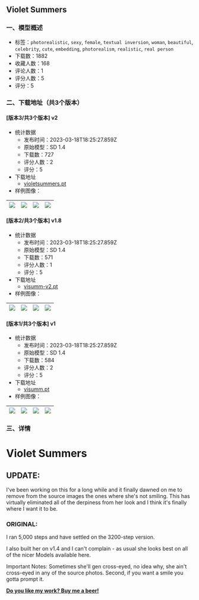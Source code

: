 ## Violet Summers
### 一、模型概述

- 标签：`photorealistic`, `sexy`, `female`, `textual inversion`, `woman`, `beautiful`, `celebrity`, `cute`, `embedding`, `photorealism`, `realistic`, `real person`
- 下载数：1882
- 收藏人数：168
- 评论人数：1
- 评分人数：5
- 评分：5

### 二、下载地址（共3个版本）

#### [版本3/共3个版本] v2

- 统计数据
  - 发布时间：2023-03-18T18:25:27.859Z
  - 原始模型：SD 1.4
  - 下载数：727
  - 评分人数：2
  - 评分：5
- 下载地址
  - [violetsummers.pt](https://civitai.com/api/download/models/25218)
- 样例图像：

| <img src="https://image.civitai.com/xG1nkqKTMzGDvpLrqFT7WA/5697a1b1-4395-4a33-6552-0edd3d7b4600/width=450/276380.jpeg" /> | <img src="https://image.civitai.com/xG1nkqKTMzGDvpLrqFT7WA/bc94210e-5c90-4abb-6b2a-33d4a119f800/width=450/276377.jpeg" /> | <img src="https://image.civitai.com/xG1nkqKTMzGDvpLrqFT7WA/c6ee4869-9766-4a31-d84c-79466a05b500/width=450/276376.jpeg" /> | <img src="https://image.civitai.com/xG1nkqKTMzGDvpLrqFT7WA/a894c71d-6537-43d2-379b-ffe695c3b200/width=450/276373.jpeg" /> |
| ---- | ---- | ---- | ---- |

#### [版本2/共3个版本] v1.8

- 统计数据
  - 发布时间：2023-03-18T18:25:27.859Z
  - 原始模型：SD 1.4
  - 下载数：571
  - 评分人数：1
  - 评分：5
- 下载地址
  - [visumm-v2.pt](https://civitai.com/api/download/models/20363)
- 样例图像：

| <img src="https://image.civitai.com/xG1nkqKTMzGDvpLrqFT7WA/46aeda29-23c7-4c83-5119-0ec4335e1a00/width=450/215560.jpeg" /> | <img src="https://image.civitai.com/xG1nkqKTMzGDvpLrqFT7WA/279af89f-63d1-4621-f0e1-16c4f7bb4f00/width=450/215556.jpeg" /> | <img src="https://image.civitai.com/xG1nkqKTMzGDvpLrqFT7WA/1a2c5e1a-34a1-4845-4266-7c98521bff00/width=450/215555.jpeg" /> | <img src="https://image.civitai.com/xG1nkqKTMzGDvpLrqFT7WA/784ce23c-b506-40cc-b901-fb7c47fdc000/width=450/215554.jpeg" /> |
| ---- | ---- | ---- | ---- |

#### [版本1/共3个版本] v1

- 统计数据
  - 发布时间：2023-03-18T18:25:27.859Z
  - 原始模型：SD 1.4
  - 下载数：584
  - 评分人数：2
  - 评分：5
- 下载地址
  - [visumm.pt](https://civitai.com/api/download/models/13234)
- 样例图像：

| <img src="https://image.civitai.com/xG1nkqKTMzGDvpLrqFT7WA/8cf29b76-be7b-47dd-2937-5256681b9900/width=450/127925.jpeg" /> | <img src="https://image.civitai.com/xG1nkqKTMzGDvpLrqFT7WA/0743e1b4-d3cc-4bb1-9237-bc1e161f5700/width=450/127933.jpeg" /> | <img src="https://image.civitai.com/xG1nkqKTMzGDvpLrqFT7WA/127c2737-a6cb-408a-fec0-e1d79c022e00/width=450/127932.jpeg" /> | <img src="https://image.civitai.com/xG1nkqKTMzGDvpLrqFT7WA/aad8ced1-f86f-4d97-a346-6912f54ed600/width=450/127931.jpeg" /> |
| ---- | ---- | ---- | ---- |


### 三、详情
<h1>Violet Summers</h1><h2><strong>UPDATE:</strong></h2><p>I've been working on this for a long while and it finally dawned on me to remove from the source images the ones where she's not smiling. This has virtually eliminated all of the derpiness from her look and I think it's finally where I want it to be.</p><h3>ORIGINAL:</h3><p>I ran 5,000 steps and have settled on the 3200-step version.</p><p>I also built her on v1.4 and I can't complain - as usual she looks best on all of the nicer Models available here.</p><p>Important Notes: Sometimes she'll gen cross-eyed, no idea why, she ain't cross-eyed in any of the source photos. Second, if you want a smile you gotta prompt it.</p><p><a target="_blank" rel="ugc" href="https://www.buymeacoffee.com/bozack3000"><strong>Do you like my work? Buy me a beer!</strong></a></p>